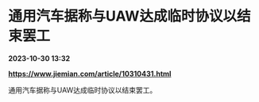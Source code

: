 # 通用汽车据称与UAW达成临时协议以结束罢工

**2023-10-30 13:32**

**https://www.jiemian.com/article/10310431.html**

通用汽车据称与UAW达成临时协议以结束罢工。